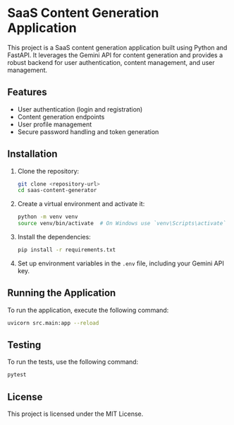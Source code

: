 # SaaS Content Generation Application

This project is a SaaS content generation application built using Python and FastAPI. It leverages the Gemini API for content generation and provides a robust backend for user authentication, content management, and user management.

## Features

- User authentication (login and registration)
- Content generation endpoints
- User profile management
- Secure password handling and token generation

## Installation

1. Clone the repository:
   ```bash
   git clone <repository-url>
   cd saas-content-generator
   ```

2. Create a virtual environment and activate it:
   ```bash
   python -m venv venv
   source venv/bin/activate  # On Windows use `venv\Scripts\activate`
   ```

3. Install the dependencies:
   ```bash
   pip install -r requirements.txt
   ```

4. Set up environment variables in the `.env` file, including your Gemini API key.

## Running the Application

To run the application, execute the following command:

```bash
uvicorn src.main:app --reload
```

## Testing

To run the tests, use the following command:

```bash
pytest
```

## License

This project is licensed under the MIT License.
